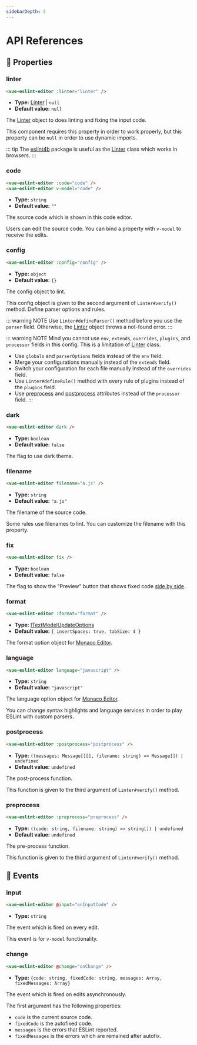 ```yaml
---
sidebarDepth: 3
---
```


# API References

## 🔧 Properties

### linter

```html
<vue-eslint-editor :linter="linter" />
```

- **Type:** [Linter] | `null`
- **Default value:** `null`

The [Linter] object to does linting and fixing the input code.

This component requires this property in order to work properly, but this property can be `null` in order to use dynamic imports.

::: tip
The [eslint4b] package is useful as the [Linter] class which works in browsers.
:::

### code

```html
<vue-eslint-editor :code="code" />
<vue-eslint-editor v-model="code" />
```

- **Type:** `string`
- **Default value:** `""`

The source code which is shown in this code editor.

Users can edit the source code. You can bind a property with `v-model` to receive the edits.

### config

```html
<vue-eslint-editor :config="config" />
```

- **Type:** `object`
- **Default value:** `{}`

The config object to lint.

This config object is given to the second argument of `Linter#verify()` method.
Define parser options and rules.

::: warning NOTE
Use `Linter#defineParser()` method before you use the `parser` field. Otherwise, the [Linter] object throws a not-found error.
:::

::: warning NOTE
Mind you cannot use `env`, `extends`, `overrides`, `plugins`, and `processor` fields in this config. This is a limitation of [Linter] class.

- Use `globals` and `parserOptions` fields instead of the `env` field.
- Merge your configurations manually instead of the `extends` field.
- Switch your configuration for each file manually instead of the `overrides` field.
- Use `Linter#defineRule()` method with every rule of plugins instead of the `plugins` field.
- Use [preprocess](#preprocess) and [postprocess](#postprocess) attributes instead of the `processor` field.
:::

### dark

```html
<vue-eslint-editor dark />
```

- **Type:** `boolean`
- **Default value:** `false`

The flag to use dark theme.

### filename

```html
<vue-eslint-editor filename="a.js" />
```

- **Type:** `string`
- **Default value:** `"a.js"`

The filename of the source code.

Some rules use filenames to lint.
You can customize the filename with this property.

### fix

```html
<vue-eslint-editor fix />
```

- **Type:** `boolean`
- **Default value:** `false`

The flag to show the "Preview" button that shows fixed code [side by side](https://microsoft.github.io/monaco-editor/playground.html#creating-the-diffeditor-multi-line-example).

### format

```html
<vue-eslint-editor :format="format" />
```

- **Type:** [ITextModelUpdateOptions](https://microsoft.github.io/monaco-editor/api/interfaces/monaco.editor.itextmodelupdateoptions.html)
- **Default value:** `{ insertSpaces: true, tabSize: 4 }`

The format option object for [Monaco Editor].

### language

```html
<vue-eslint-editor language="javascript" />
```

- **Type:** `string`
- **Default value:** `"javascript"`

The language option object for [Monaco Editor].

You can change syntax highlights and language services in order to play ESLint with custom parsers.

### postprocess

```html
<vue-eslint-editor :postprocess="postprocess" />
```

- **Type:** `((messages: Message[][], filename: string) => Message[]) | undefined`
- **Default value:** `undefined`

The post-process function.

This function is given to the third argument of `Linter#verify()` method.

### preprocess

```html
<vue-eslint-editor :preprocess="preprocess" />
```

- **Type:** `((code: string, filename: string) => string[]) | undefined`
- **Default value:** `undefined`

The pre-process function.

This function is given to the third argument of `Linter#verify()` method.

## 🔔 Events

### input

```html
<vue-eslint-editor @input="onInputCode" />
```

- **Type:** `string`

The event which is fired on every edit.

This event is for `v-model` functionality.

### change

```html
<vue-eslint-editor @change="onChange" />
```

- **Type:** `{code: string, fixedCode: string, messages: Array, fixedMessages: Array}`

The event which is fired on edits asynchronously.

The first argument has the following properties:

- `code` is the current source code.
- `fixedCode` is the autofixed code.
- `messages` is the errors that ESLint reported.
- `fixedMessages` is the errors which are remained after autofix.


[Linter]: https://eslint.org/docs/developer-guide/nodejs-api#linter
[Monaco Editor]: https://microsoft.github.io/monaco-editor/
[eslint4b]: https://www.npmjs.com/package/eslint4b
